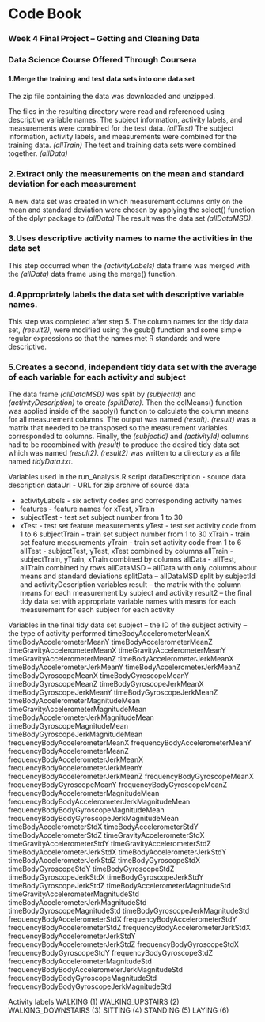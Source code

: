 
 # Code Book

### Week 4 Final Project – Getting and Cleaning Data
### Data Science Course Offered Through Coursera



#### 1.Merge the training and test data sets into one data set

The zip file containing the data was downloaded and unzipped. 

The files in the resulting directory were read and referenced using descriptive variable names. 
The subject information, activity labels, and measurements were combined for the test data. *(allTest)*
The subject information, activity labels, and measurements were combined for the training data. *(allTrain)*
The test and training data sets were combined together. *(allData)*


### 2.Extract only the measurements on the mean and standard deviation for each measurement

A new data set was created in which measurement columns only on the mean and standard deviation were chosen by applying the select() function of the dplyr package to *(allData)* 
The result was the data set *(allDataMSD)*.

### 3.Uses descriptive activity names to name the activities in the data set

This step occurred when the *(activityLabels)* data frame was merged with the *(allData)* data frame using the merge() function. 

### 4.Appropriately labels the data set with descriptive variable names.

This step was completed after step 5.
The column names for the tidy data set, *(result2)*, were modified using the gsub() function and some simple regular expressions so that the names met R standards and were descriptive.

### 5.Creates a second, independent tidy data set with the average of each variable for each activity and subject
The data frame *(allDataMSD)* was split by *(subjectId)* and *(activityDescription)* to create *(splitData)*.
Then the colMeans() function was applied inside of the sapply() function to calculate the column means for all measurement columns. The output was named *(result)*.
*(result)* was a matrix that needed to be transposed so the measurement variables corresponded to columns. 
Finally, the *(subjectId)* and *(activityId)* columns had to be recombined with *(result)* to produce the desired tidy data set which was named *(result2)*. 
*(result2)* was written to a directory as a file named *tidyData.txt*.


Variables used in the run_Analysis.R script
dataDescription - source data description
dataUrl - URL for zip archive of source data

* activityLabels - six activity codes and corresponding activity names
* features - feature names for xTest, xTrain
* subjectTest - test set subject number from 1 to 30
* xTest - test set feature measurements
yTest - test set activity code from 1 to 6
subjectTrain - train set subject number from 1 to 30
xTrain - train set feature measurements
yTrain - train set activity code from 1 to 6
allTest - subjectTest, yTest, xTest combined by columns
allTrain - subjectTrain, yTrain, xTrain combined by columns
allData - allTest, allTrain combined by rows
allDataMSD – allData with only columns about means and standard deviations
splitData – allDataMSD split by subjectId and activityDescription variables
result – the matrix with the column means for each measurement by subject and activity 
result2 – the final tidy data set with appropriate variable names with means for each measurement for each subject for each activity

Variables in the final tidy data set
subject – the ID of the subject
activity – the type of activity performed
timeBodyAccelerometerMeanX
timeBodyAccelerometerMeanY
timeBodyAccelerometerMeanZ
timeGravityAccelerometerMeanX
timeGravityAccelerometerMeanY
timeGravityAccelerometerMeanZ
timeBodyAccelerometerJerkMeanX
timeBodyAccelerometerJerkMeanY
timeBodyAccelerometerJerkMeanZ
timeBodyGyroscopeMeanX
timeBodyGyroscopeMeanY
timeBodyGyroscopeMeanZ
timeBodyGyroscopeJerkMeanX
timeBodyGyroscopeJerkMeanY
timeBodyGyroscopeJerkMeanZ
timeBodyAccelerometerMagnitudeMean
timeGravityAccelerometerMagnitudeMean
timeBodyAccelerometerJerkMagnitudeMean
timeBodyGyroscopeMagnitudeMean
timeBodyGyroscopeJerkMagnitudeMean
frequencyBodyAccelerometerMeanX
frequencyBodyAccelerometerMeanY
frequencyBodyAccelerometerMeanZ
frequencyBodyAccelerometerJerkMeanX
frequencyBodyAccelerometerJerkMeanY
frequencyBodyAccelerometerJerkMeanZ
frequencyBodyGyroscopeMeanX
frequencyBodyGyroscopeMeanY
frequencyBodyGyroscopeMeanZ
frequencyBodyAccelerometerMagnitudeMean
frequencyBodyBodyAccelerometerJerkMagnitudeMean
frequencyBodyBodyGyroscopeMagnitudeMean
frequencyBodyBodyGyroscopeJerkMagnitudeMean
timeBodyAccelerometerStdX
timeBodyAccelerometerStdY
timeBodyAccelerometerStdZ
timeGravityAccelerometerStdX
timeGravityAccelerometerStdY
timeGravityAccelerometerStdZ
timeBodyAccelerometerJerkStdX
timeBodyAccelerometerJerkStdY
timeBodyAccelerometerJerkStdZ
timeBodyGyroscopeStdX
timeBodyGyroscopeStdY
timeBodyGyroscopeStdZ
timeBodyGyroscopeJerkStdX
timeBodyGyroscopeJerkStdY
timeBodyGyroscopeJerkStdZ
timeBodyAccelerometerMagnitudeStd
timeGravityAccelerometerMagnitudeStd
timeBodyAccelerometerJerkMagnitudeStd
timeBodyGyroscopeMagnitudeStd
timeBodyGyroscopeJerkMagnitudeStd
frequencyBodyAccelerometerStdX
frequencyBodyAccelerometerStdY
frequencyBodyAccelerometerStdZ
frequencyBodyAccelerometerJerkStdX
frequencyBodyAccelerometerJerkStdY
frequencyBodyAccelerometerJerkStdZ
frequencyBodyGyroscopeStdX
frequencyBodyGyroscopeStdY
frequencyBodyGyroscopeStdZ
frequencyBodyAccelerometerMagnitudeStd
frequencyBodyBodyAccelerometerJerkMagnitudeStd
frequencyBodyBodyGyroscopeMagnitudeStd
frequencyBodyBodyGyroscopeJerkMagnitudeStd

Activity labels
WALKING (1)
WALKING_UPSTAIRS (2)
WALKING_DOWNSTAIRS (3)
SITTING (4)
STANDING (5)
LAYING (6)

